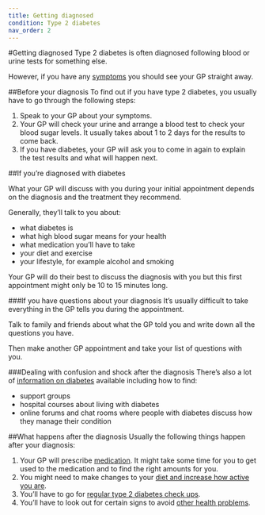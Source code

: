 ```yaml
---
title: Getting diagnosed
condition: Type 2 diabetes
nav_order: 2
---
```


#Getting diagnosed
Type 2 diabetes is often diagnosed following blood or urine tests for something else. 

However, if you have any [symptoms](/type-2-diabetes/check-if-you-have-it) you should see your GP straight away.

##Before your diagnosis
To find out if you have type 2 diabetes, you usually have to go through the following steps:

1. Speak to your GP about your symptoms.
2. Your GP will check your urine and arrange a blood test to check your blood sugar levels. It usually takes about 1 to 2 days for the results to come back.
3. If you have diabetes, your GP will ask you to come in again to explain the test results and what will happen next. 

##If you’re diagnosed with diabetes

What your GP will discuss with you during your initial appointment depends on the diagnosis and the treatment they recommend.

Generally, they’ll talk to you about:

- what diabetes is
- what high blood sugar means for your health
- what medication you’ll have to take
- your diet and exercise
- your lifestyle, for example alcohol and smoking

Your GP will do their best to discuss the diagnosis with you but this first appointment might only be 10 to 15 minutes long.

###If you have questions about your diagnosis
It’s usually difficult to take everything in the GP tells you during the appointment.

Talk to family and friends about what the GP told you and write down all the questions you have.

Then make another GP appointment and take your list of questions with you.

###Dealing with confusion and shock after the diagnosis
There’s also a lot of [information on diabetes](/type-2-diabetes/finding-help-and-support) available including how to find:

- support groups
- hospital courses about living with diabetes
- online forums and chat rooms where people with diabetes discuss how they manage their condition

##What happens after the diagnosis
Usually the following things happen after your diagnosis:

1. Your GP will prescribe [medication](/type-2-diabetes/understanding-medication). It might take some time for you to get used to the medication and to find the right amounts for you.
2. You might need to make changes to your [diet and increase how active you are](/type-2-diabetes/food-and-keeping-active).
3. You’ll have to go for [regular type 2 diabetes check ups](/type-2-diabetes/going-for-regular-check-ups).
4. You’ll have to look out for certain signs to avoid [other health problems](/type-2-diabetes/health-problems).
